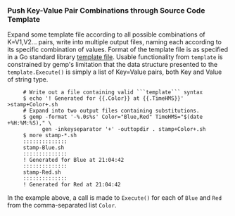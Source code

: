 ### Push Key-Value Pair Combinations through Source Code Template

Expand some template file according to all possible combinations of K=V1,V2... pairs,
write into multiple output files, naming each according to its
specific combination of values.
Format of the template file is as
specified in a Go standard library [template file](https://golang.org/pkg/text/template).
Usable functionality from
```template```
is constrained by gemp's limitation that the data structure
presented to the
```template.Execute()```
is simply a list of Key=Value
pairs, both Key and Value of string type.

```
     # Write out a file containing valid ```template``` syntax
     $ echo '! Generated for {{.Color}} at {{.TimeHMS}}' >stamp+Color+.sh
     # Expand into two output files containing substitutions.
     $ gemp -format '-%.0s%s' Color="Blue,Red" TimeHMS="$(date +%H:%M:%S)," \
           gen -inkeyseparator '+' -outtopdir . stamp+Color+.sh
     $ more stamp-*.sh
     ::::::::::::::
     stamp-Blue.sh
     ::::::::::::::
     ! Generated for Blue at 21:04:42
     ::::::::::::::
     stamp-Red.sh
     ::::::::::::::
     ! Generated for Red at 21:04:42
```

In the example above, a call is made to ```Execute()``` for each
of ```Blue``` and ```Red``` from the comma-separated list ```Color```.

